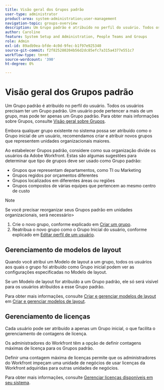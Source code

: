 ```yaml
---
title: Visão geral dos Grupos padrão
user-type: administrator
product-area: system-administration;user-management
navigation-topic: groups-overview
description: Um Grupo padrão é atribuído no perfil do usuário. Todos os usuários precisam ter um Grupo padrão. Um usuário pode pertencer a mais de um grupo, mas pode ter apenas um Grupo padrão. Embora qualquer grupo existente no sistema possa ser atribuído como o Grupo inicial de um usuário, recomendamos criar e atribuir novos grupos que representem unidades organizacionais maiores. Ao estabelecer Grupos padrão, considere como sua organização divide os usuários da Adobe Workfront.
author: Caroline
feature: System Setup and Administration, People Teams and Groups
role: Admin
exl-id: 89adb9ea-bfde-4c0d-9fec-b1f97e925340
source-git-commit: f2f825280204b56d2dc85efc7a315a4377e551c7
workflow-type: tm+mt
source-wordcount: '390'
ht-degree: 0%

---
```


# Visão geral dos Grupos padrão

Um Grupo padrão é atribuído no perfil do usuário. Todos os usuários precisam ter um Grupo padrão. Um usuário pode pertencer a mais de um grupo, mas pode ter apenas um Grupo padrão. Para obter mais informações sobre Grupos, consulte [Visão geral sobre Grupos](../../../administration-and-setup/manage-groups/groups-overview/groups.md).

Embora qualquer grupo existente no sistema possa ser atribuído como o Grupo inicial de um usuário, recomendamos criar e atribuir novos grupos que representem unidades organizacionais maiores.

Ao estabelecer Grupos padrão, considere como sua organização divide os usuários da Adobe Workfront. Estas são algumas sugestões para determinar que tipo de grupos deve ser usado como Grupo padrão:

* Grupos que representam departamentos, como TI ou Marketing
* Grupos regidos por orçamentos diferentes
* Grupos localizados em diferentes áreas ou regiões
* Grupos compostos de várias equipes que pertencem ao mesmo centro de custo

>[!NOTE]
>
>Se você precisar reorganizar seus Grupos padrão em unidades organizacionais, será necessário>
>1. Crie o novo grupo, conforme explicado em [Criar um grupo](../../../administration-and-setup/manage-groups/create-and-manage-groups/create-a-group.md).
>1. Reatribua o novo grupo como o Grupo Inicial do usuário, conforme explicado em [Editar perfil de um usuário](../../../administration-and-setup/add-users/create-and-manage-users/edit-a-users-profile.md).
>

## Gerenciamento de modelos de layout

Quando você atribui um Modelo de layout a um grupo, todos os usuários aos quais o grupo foi atribuído como Grupo inicial podem ver as configurações especificadas no Modelo de layout.

Se um Modelo de layout for atribuído a um Grupo padrão, ele só será visível para os usuários atribuídos a esse Grupo padrão.

Para obter mais informações, consulte [Criar e gerenciar modelos de layout](../../../administration-and-setup/customize-workfront/use-layout-templates/create-and-manage-layout-templates.md) em [Criar e gerenciar modelos de layout](../../../administration-and-setup/customize-workfront/use-layout-templates/create-and-manage-layout-templates.md).

## Gerenciamento de licenças

Cada usuário pode ser atribuído a apenas um Grupo inicial, o que facilita o gerenciamento de contagens de licença.

Os administradores do Workfront têm a opção de definir contagens máximas de licença para os Grupos padrão.

Definir uma contagem máxima de licenças permite que os administradores do Workfront impeçam uma unidade de negócios de usar licenças da Workfront adquiridas para outras unidades de negócios.

Para obter mais informações, consulte [Gerenciar licenças disponíveis em seu sistema](../../../administration-and-setup/get-started-wf-administration/manage-available-licenses-in-your-system.md).
